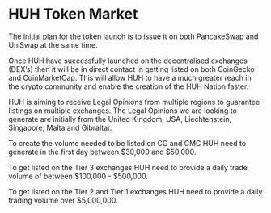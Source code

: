 # HUH Token Market

The initial plan for the token launch is to issue it on both PancakeSwap and UniSwap at the same time.&#x20;

Once HUH have successfully launched on the decentralised exchanges (DEX’s) then it will be in direct contact in getting listed on both CoinGecko and CoinMarketCap. This will allow HUH to have a much greater reach in the crypto community and enable the creation of the HUH Nation faster.&#x20;

HUH is aiming to receive Legal Opinions from multiple regions to guarantee listings on multiple exchanges. The Legal Opinions we are looking to generate are initially from the United Kingdom, USA, Liechtenstein, Singapore, Malta and Gibraltar.&#x20;

To create the volume needed to be listed on CG and CMC HUH need to generate in the first day between $30,000 and $50,000. &#x20;

To get listed on the Tier 3 exchanges HUH need to provide a daily trade volume of between $100,000 - $500,000.&#x20;

To get listed on the Tier 2 and Tier 1 exchanges HUH need to provide a daily trading volume over $5,000,000.
